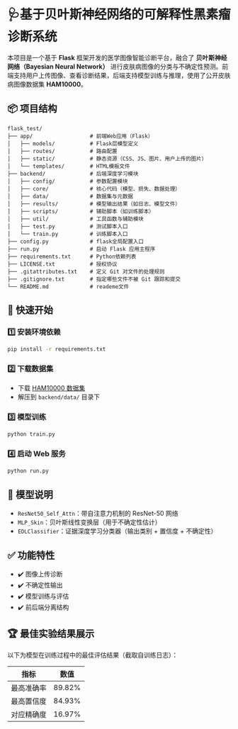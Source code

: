 # 🩺基于贝叶斯神经网络的可解释性黑素瘤诊断系统
本项目是一个基于 **Flask** 框架开发的医学图像智能诊断平台，融合了 **贝叶斯神经网络（Bayesian Neural Network）** 进行皮肤病图像的分类与不确定性预测。前端支持用户上传图像、查看诊断结果，后端支持模型训练与推理，使用了公开皮肤病图像数据集 **HAM10000**。

## 📦 项目结构
```
flask_test/
├── app/                  # 前端Web应用（Flask）
│   ├── models/           # Flask层模型定义
│   ├── routes/           # 路由配置
│   ├── static/           # 静态资源（CSS、JS、图片、用户上传的图片）
│   └── templates/        # HTML模板文件
├── backend/              # 后端深度学习模块
│   ├── config/           # 参数配置模块
│   ├── core/             # 核心代码（模型、损失、数据处理）
│   ├── data/             # 数据集与元数据
│   ├── results/          # 模型输出结果（如日志、模型文件）
│   ├── scripts/          # 辅助脚本（如训练脚本）
│   ├── util/             # 工具函数与辅助模块
│   ├── test.py           # 测试脚本入口
│   └── train.py          # 训练脚本入口
├── config.py             # flask全局配置入口
├── run.py                # 启动 Flask 应用主程序
├── requirements.txt      # Python依赖列表
├── LICENSE.txt           # 授权协议
├── .gitattributes.txt    # 定义 Git 对文件的处理规则
├── .gitignore.txt        # 指定哪些文件不被 Git 跟踪和提交
└── README.md             # reademe文件
```

## 🚀 快速开始

### 1️⃣ 安装环境依赖

```bash
pip install -r requirements.txt
```

### 2️⃣ 下载数据集

- 下载 [HAM10000 数据集](https://www.kaggle.com/datasets/kmader/skin-cancer-mnist-ham10000)
- 解压到 `backend/data/` 目录下

### 3️⃣ 模型训练

```bash
python train.py
```

### 4️⃣ 启动 Web 服务

```bash
python run.py
```

## 🧠 模型说明

- `ResNet50_Self_Attn`：带自注意力机制的 ResNet-50 网络
- `MLP_Skin`：贝叶斯线性变换层（用于不确定性估计）
- `EDLClassifier`：证据深度学习分类器（输出类别 + 置信度 + 不确定性）

## ✅ 功能特性

- ✔️ 图像上传诊断
- ✔️ 不确定性输出
- ✔️ 模型训练与评估
- ✔️ 前后端分离结构

## 🏆 最佳实验结果展示

以下为模型在训练过程中的最佳评估结果（截取自训练日志）：

| 指标                    | 数值        |
| ----------------------- | ----------- |
| 最高准确率    | 89.82%      |
| 最高置信度  | 84.93%      |
| 对应精确度  | 16.97%       |


